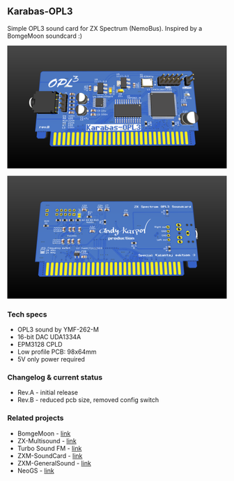 ## Karabas-OPL3

Simple OPL3 sound card for ZX Spectrum (NemoBus). 
Inspired by a BomgeMoon soundcard :)

[![photo](docs/karabas-opl3-top.png)](docs/karabas-opl3-top.png?raw=true)

[![photo](docs/karabas-opl3-bottom.png)](docs/karabas-opl3-bottom.png?raw=true)

### Tech specs

* OPL3 sound by YMF-262-M
* 16-bit DAC UDA1334A
* EPM3128 CPLD
* Low profile PCB: 98x64mm
* 5V only power required

### Changelog & current status

* Rev.A - initial release
* Rev.B - reduced pcb size, removed config switch

### Related projects

* BomgeMoon - [link](https://github.com/Kulicheg/BomgeMoon)
* ZX-Multisound - [link](https://github.com/UzixLS/zx-multisound)
* Turbo Sound FM - [link](http://www.nedopc.com/TURBOSOUND/ts-fm.php)
* ZXM-SoundCard - [link](http://micklab.ru/My%20Soundcard/ZXMSoundCard.htm)
* ZXM-GeneralSound - [link](http://micklab.ru/My%20Soundcard/ZXMGeneralSound.htm)
* NeoGS - [link](http://www.nedopc.com/gs/ngs.php)
